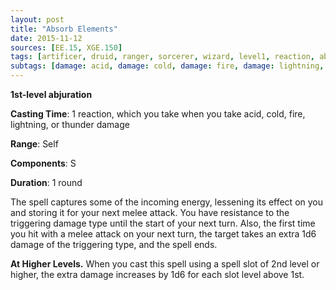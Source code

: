 ```yaml
---
layout: post
title: "Absorb Elements"
date: 2015-11-12
sources: [EE.15, XGE.150]
tags: [artificer, druid, ranger, sorcerer, wizard, level1, reaction, abjuration]
subtags: [damage: acid, damage: cold, damage: fire, damage: lightning, damage: thunder]
---
```


**1st-level abjuration**

**Casting Time**: 1 reaction, which you take when you take acid, cold, fire, lightning, or thunder damage

**Range**: Self

**Components**: S

**Duration**: 1 round

The spell captures some of the incoming energy, lessening its effect on you and storing it for your next melee attack. You have resistance to the triggering damage type until the start of your next turn. Also, the first time you hit with a melee attack on your next turn, the target takes an extra 1d6 damage of the triggering type, and the spell ends.

**At Higher Levels.** When you cast this spell using a spell slot of 2nd level or higher, the extra damage increases by 1d6 for each slot level above 1st.
